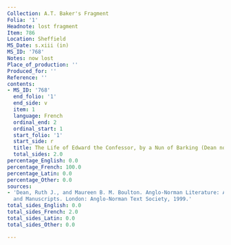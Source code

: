 ```yaml
---
Collection: A.T. Baker's Fragment
Folia: '1'
Headnote: lost fragment
Item: 786
Location: Sheffield
MS_Date: s.xiii (in)
MS_ID: '768'
Notes: now lost
Place_of_production: ''
Produced_for: ''
Reference: ''
contents:
- MS_ID: '768'
  end_folio: '1'
  end_side: v
  item: 1
  language: French
  ordinal_end: 2
  ordinal_start: 1
  start_folio: '1'
  start_side: r
  title: The Life of Edward the Confessor, by a Nun of Barking (Dean no. 523)
  total_sides: 2.0
percentage_English: 0.0
percentage_French: 100.0
percentage_Latin: 0.0
percentage_Other: 0.0
sources:
- 'Dean, Ruth J., and Maureen B. M. Boulton. Anglo-Norman Literature: A Guide to Texts
  and Manuscripts. London: Anglo-Norman Text Society, 1999.'
total_sides_English: 0.0
total_sides_French: 2.0
total_sides_Latin: 0.0
total_sides_Other: 0.0

---
```

